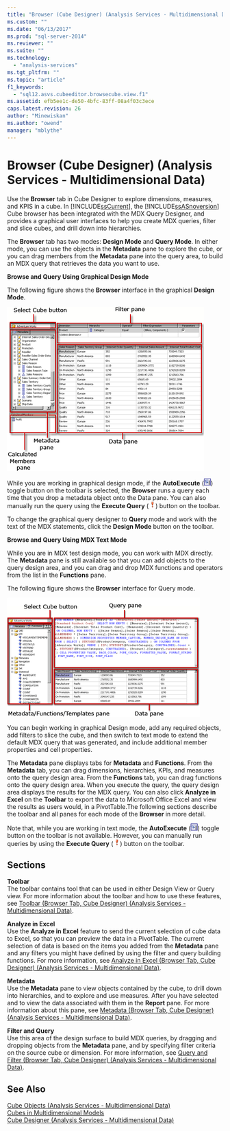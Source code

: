 ```yaml
---
title: "Browser (Cube Designer) (Analysis Services - Multidimensional Data) | Microsoft Docs"
ms.custom: ""
ms.date: "06/13/2017"
ms.prod: "sql-server-2014"
ms.reviewer: ""
ms.suite: ""
ms.technology: 
  - "analysis-services"
ms.tgt_pltfrm: ""
ms.topic: "article"
f1_keywords: 
  - "sql12.asvs.cubeeditor.browsecube.view.f1"
ms.assetid: efb5ee1c-de50-4bfc-83ff-08a4f03c3ece
caps.latest.revision: 26
author: "Minewiskan"
ms.author: "owend"
manager: "mblythe"
---
```

# Browser (Cube Designer) (Analysis Services - Multidimensional Data)
  Use the **Browser** tab in Cube Designer to explore dimensions, measures, and KPIS in a cube. In [!INCLUDE[ssCurrent](../includes/sscurrent-md.md)], the [!INCLUDE[ssASnoversion](../includes/ssasnoversion-md.md)] Cube browser has been integrated with the MDX Query Designer, and provides a graphical user interfaces to help you create MDX queries, filter and slice cubes, and drill down into hierarchies.  
  
 The **Browser** tab has two modes: **Design Mode** and **Query Mode**. In either mode, you can use the objects in the **Metadata** pane to explore the cube, or you can drag members from the **Metadata** pane into the query area, to build an MDX query that retrieves the data you want to use.  
  
 **Browse and Query Using Graphical Design Mode**  
  
 The following figure shows the **Browser** interface in the graphical **Design Mode**.  
  
 ![Analysis Services MDX query designer, design view](media/rsqd-dsawas-mdx-designmode.gif "Analysis Services MDX query designer, design view")  
  
 While you are working in graphical design mode, if the **AutoExecute** (![AutoExecute the query](media/rsqdicon-autoexecute.gif "AutoExecute the query")) toggle button on the toolbar is selected, the **Browser** runs a query each time that you drop a metadata object onto the Data pane. You can also manually run the query using the **Execute Query** (![Run the query](media/rsqdicon-run.gif "Run the query")) button on the toolbar.  
  
 To change the graphical query designer to **Query** mode and work with the text of the MDX statements, click the **Design Mode** button on the toolbar.  
  
 **Browse and Query Using MDX Text Mode**  
  
 While you are in MDX test design mode, you can work with MDX directly. The **Metadata** pane is still available so that you can add objects to the query design area, and you can drag and drop MDX functions and operators from the list in the **Functions** pane.  
  
 The following figure shows the **Browser** interface for Query mode.  
  
 ![Analysis Services MDX query designer, query view](media/rsqd-dsawas-mdx-querymode.gif "Analysis Services MDX query designer, query view")  
  
 You can begin working in graphical Design mode, add any required objects, add filters to slice the cube, and then switch to text mode to extend the default MDX query that was generated, and include additional member properties and cell properties.  
  
 The **Metadata** pane displays tabs for **Metadata** and **Functions**. From the **Metadata** tab, you can drag dimensions, hierarchies, KPIs, and measures onto the query design area. From the **Functions** tab, you can drag functions onto the query design area. When you execute the query, the query design area displays the results for the MDX query. You can also click **Analyze in Excel** on the **Toolbar** to export the data to Microsoft Office Excel and view the results as users would, in a PivotTable.The following sections describe the toolbar and all panes for each mode of the **Browser** in more detail.  
  
 Note that, while you are working in text mode, the **AutoExecute** (![AutoExecute the query](media/rsqdicon-autoexecute.gif "AutoExecute the query")) toggle button on the toolbar is not available. However, you can manually run queries by using the **Execute Query** (![Run the query](media/rsqdicon-run.gif "Run the query")) button on the toolbar.  
  
## Sections  
 **Toolbar**  
 The toolbar contains tool that can be used in either Design View or Query view. For more information about the toolbar and how to use these features, see [Toolbar &#40;Browser Tab, Cube Designer&#41; &#40;Analysis Services - Multidimensional Data&#41;](toolbar-browser-tab-cube-designer-analysis-services-multidimensional-data.md).  
  
 **Analyze in Excel**  
 Use the **Analyze in Excel** feature to send the current selection of cube data to Excel, so that you can preview the data in a PivotTable. The current selection of data is based on the items you added from the **Metadata** pane and any filters you might have defined by using the filter and query building functions. For more information, see [Analyze in Excel &#40;Browser Tab, Cube Designer&#41; &#40;Analysis Services - Multidimensional Data&#41;](analyze-in-excel-browser-cube-designer-analysis-services-multidimensional-data.md).  
  
 **Metadata**  
 Use the **Metadata** pane to view objects contained by the cube, to drill down into hierarchies, and to explore and use measures. After you have selected and to view the data associated with them in the **Report** pane. For more information about this pane, see [Metadata &#40;Browser Tab, Cube Designer&#41; &#40;Analysis Services - Multidimensional Data&#41;](metadata-browser-tab-cube-designer-analysis-services-multidimensional-data.md).  
  
 **Filter and Query**  
 Use this area of the design surface to build MDX queries, by dragging and dropping objects from the **Metadata** pane, and by specifying filter criteria on the source cube or dimension. For more information, see [Query and Filter &#40;Browser Tab, Cube Designer&#41; &#40;Analysis Services - Multidimensional Data&#41;](query-filter-browser-cube-designer-analysis-services-multidimensional-data.md).  
  
## See Also  
 [Cube Objects &#40;Analysis Services - Multidimensional Data&#41;](dev-guide/cube-objects-analysis-services-multidimensional-data.md)   
 [Cubes in Multidimensional Models](cubes-in-multidimensional-models.md)   
 [Cube Designer &#40;Analysis Services - Multidimensional Data&#41;](cube-designer-analysis-services-multidimensional-data.md)  
  
  
